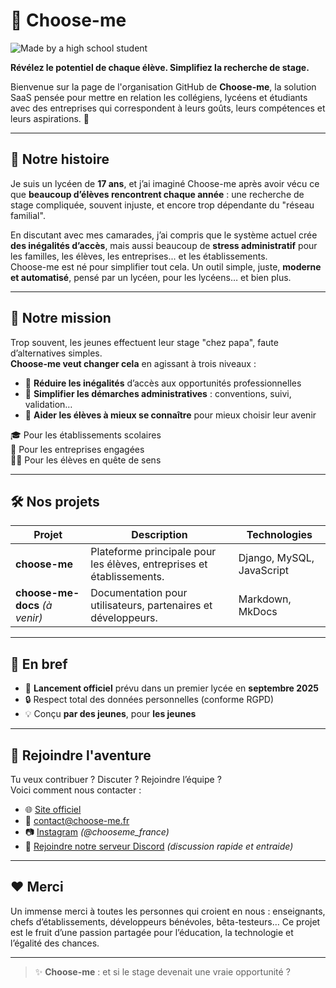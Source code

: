 # 🎯 Choose-me

![Made by a high school student](https://img.shields.io/badge/Made%20by-a%20high%20school%20student-blueviolet?style=flat-square)

**Révélez le potentiel de chaque élève. Simplifiez la recherche de stage.**

Bienvenue sur la page de l'organisation GitHub de **Choose-me**, la solution SaaS pensée pour mettre en relation les collégiens, lycéens et étudiants avec des entreprises qui correspondent à leurs goûts, leurs compétences et leurs aspirations. 🚀

---

## 🌱 Notre histoire

Je suis un lycéen de **17 ans**, et j’ai imaginé Choose-me après avoir vécu ce que **beaucoup d’élèves rencontrent chaque année** : une recherche de stage compliquée, souvent injuste, et encore trop dépendante du "réseau familial".

En discutant avec mes camarades, j’ai compris que le système actuel crée **des inégalités d’accès**, mais aussi beaucoup de **stress administratif** pour les familles, les élèves, les entreprises... et les établissements.  
Choose-me est né pour simplifier tout cela. Un outil simple, juste, **moderne et automatisé**, pensé par un lycéen, pour les lycéens… et bien plus.

---

## 🌟 Notre mission

Trop souvent, les jeunes effectuent leur stage "chez papa", faute d’alternatives simples.  
**Choose-me veut changer cela** en agissant à trois niveaux :

- 🤝 **Réduire les inégalités** d’accès aux opportunités professionnelles
- 🔄 **Simplifier les démarches administratives** : conventions, suivi, validation…
- 🎯 **Aider les élèves à mieux se connaître** pour mieux choisir leur avenir

🎓 Pour les établissements scolaires  
🏢 Pour les entreprises engagées  
👨‍🎓 Pour les élèves en quête de sens

---

## 🛠️ Nos projets

| Projet | Description | Technologies |
|--------|-------------|--------------|
| **choose-me** | Plateforme principale pour les élèves, entreprises et établissements. | Django, MySQL, JavaScript |
| **choose-me-docs** *(à venir)* | Documentation pour utilisateurs, partenaires et développeurs. | Markdown, MkDocs |

---

## 🚀 En bref

- 📍 **Lancement officiel** prévu dans un premier lycée en **septembre 2025**
- 🔒 Respect total des données personnelles (conforme RGPD)
- 💡 Conçu **par des jeunes**, pour **les jeunes**

---

## 🤝 Rejoindre l'aventure

Tu veux contribuer ? Discuter ? Rejoindre l’équipe ?  
Voici comment nous contacter :

- 🌐 [Site officiel](https://choose-me.fr)
- 📨 contact@choose-me.fr
- 📷 [Instagram](https://www.instagram.com/chooseme_france/) *(@chooseme_france)*
- 💬 [Rejoindre notre serveur Discord](https://discord.gg/NM3YFbcGBw) *(discussion rapide et entraide)*

---

## ❤️ Merci

Un immense merci à toutes les personnes qui croient en nous : enseignants, chefs d’établissements, développeurs bénévoles, bêta-testeurs… Ce projet est le fruit d’une passion partagée pour l’éducation, la technologie et l’égalité des chances.

---

> ✨ **Choose-me** : et si le stage devenait une vraie opportunité ?
